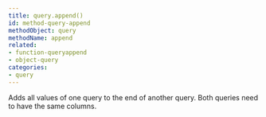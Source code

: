 ```yaml
---
title: query.append()
id: method-query-append
methodObject: query
methodName: append
related:
- function-queryappend
- object-query
categories:
- query
---
```


Adds all values of one query to the end of another query. Both queries need to have the same columns.